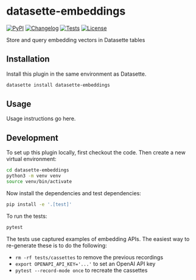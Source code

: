 # datasette-embeddings

[![PyPI](https://img.shields.io/pypi/v/datasette-embeddings.svg)](https://pypi.org/project/datasette-embeddings/)
[![Changelog](https://img.shields.io/github/v/release/datasette/datasette-embeddings?include_prereleases&label=changelog)](https://github.com/datasette/datasette-embeddings/releases)
[![Tests](https://github.com/datasette/datasette-embeddings/actions/workflows/test.yml/badge.svg)](https://github.com/datasette/datasette-embeddings/actions/workflows/test.yml)
[![License](https://img.shields.io/badge/license-Apache%202.0-blue.svg)](https://github.com/datasette/datasette-embeddings/blob/main/LICENSE)

Store and query embedding vectors in Datasette tables

## Installation

Install this plugin in the same environment as Datasette.
```bash
datasette install datasette-embeddings
```
## Usage

Usage instructions go here.

## Development

To set up this plugin locally, first checkout the code. Then create a new virtual environment:
```bash
cd datasette-embeddings
python3 -m venv venv
source venv/bin/activate
```
Now install the dependencies and test dependencies:
```bash
pip install -e '.[test]'
```
To run the tests:
```bash
pytest
```
The tests use captured examples of embedding APIs. The easiest way to re-generate these is to do the following:

- `rm -rf tests/cassettes` to remove the previous recordings
- `export OPENAPI_API_KEY='...'` to set an OpenAI API key
- `pytest --record-mode once` to recreate the cassettes

